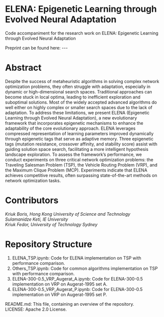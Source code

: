 # ELENA: Epigenetic Learning through Evolved Neural Adaptation
Code accompaniment for the research work on ELENA: Epigenetic Learning through Evolved Neural Adaptation

Preprint can be found here:  --- <br>

# Abstract <br>
Despite the success of metaheuristic algorithms in solving complex network optimization problems, they often struggle with adaptation, especially in dynamic or high-dimensional search spaces. Traditional approaches can become stuck in local optima, leading to inefficient exploration and suboptimal solutions. Most of the widely accepted advanced algorithms do well either on highly complex or smaller search spaces due to the lack of adaptation. To address these limitations, we present ELENA (Epigenetic Learning through Evolved Neural Adaptation), a new evolutionary framework that incorporates epigenetic mechanisms to enhance the adaptability of the core evolutionary approach. ELENA leverages compressed representation of learning parameters improved dynamically through epigenetic tags that serve as adaptive memory. Three epigenetic tags (mutation resistance, crossover affinity, and stability score) assist with guiding solution space search, facilitating a more intelligent hypothesis landscape exploration. To assess the framework’s performance, we conduct experiments on three critical network optimization problems: the Traveling Salesman Problem (TSP), the Vehicle Routing Problem (VRP), and the Maximum Clique Problem (MCP). Experiments indicate that ELENA achieves competitive results, often surpassing state-of-the-art methods on network optimization tasks.

# Contributors <br>
*Kriuk Boris, Hong Kong University of Science and Technology* <br>
*Sulamanidze Keti, IE University* <br>
*Kriuk Fedor, University of Technology Sydney* <br>

# Repository Structure <br>
1. ELENA_TSP.ipynb: Code for ELENA implementation on TSP with performance comparison. <br>
2. Others_TSP.ipynb: Code for common algorithms implementation on TSP with performance comparison. <br>
3. ELENA-300-0.5_VRP_Augerat_A.ipynb: Code for ELENA-300-0.5 implementation on VRP on Augerat-1995 set A. <br>
4. ELENA-300-0.5_VRP_Augerat_P.ipynb: Code for ELENA-300-0.5 implementation on VRP on Augerat-1995 set P. <br>

README.md: This file, containing an overview of the repository. <br>
LICENSE: Apache 2.0 License. <br>

